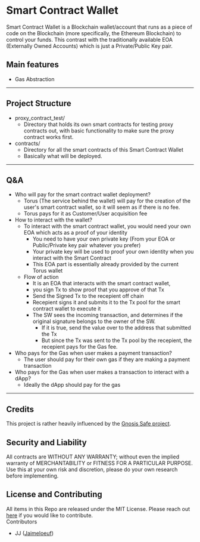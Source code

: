 # Smart Contract Wallet
Smart Contract Wallet is a Blockchain wallet/account that runs as a piece of code on the Blockchain (more specifically, the Ethereum Blockchain) to control your funds. This contrast with the traditionally available EOA (Externally Owned Accounts) which is just a Private/Public Key pair.

## Main features
- Gas Abstraction

---
## Project Structure
- proxy_contract_test/
    - Directory that holds its own smart contracts for testing proxy contracts out, with basic functionality to make sure the proxy contract works first.
- contracts/
    - Directory for all the smart contracts of this Smart Contract Wallet
    - Basically what will be deployed.


---
## Q&A
- Who will pay for the smart contract wallet deployment?
    - Torus (The service behind the wallet) will pay for the creation of the user's smart contract wallet, so it will seem as if there is no fee.
    - Torus pays for it as Customer/User acquisition fee
- How to interact with the wallet?
    - To interact with the smart contract wallet, you would need your own EOA which acts as a proof of your identity
        - You need to have your own private key (From your EOA or Public/Private key pair whatever you prefer)
        - Your private key will be used to proof your own identity when you interact with the Smart Contract
        - This EOA part is essentially already provided by the current Torus wallet
    - Flow of action
        - It is an EOA that interacts with the smart contract wallet,
        - you sign Tx to show proof that you approve of that Tx
        - Send the Signed Tx to the recepient off chain
        - Recepient signs it and submits it to the Tx pool for the smart contract wallet to execute it
        - The SW sees the incoming transaction, and determines if the original signature belongs to the owner of the SW.
            - If it is true, send the value over to the address that submitted the Tx
            - But since the Tx was sent to the Tx pool by the recepient, the recepient pays for the Gas fee.
- Who pays for the Gas when user makes a payment transaction?
    - The user should pay for their own gas if they are making a payment transaction
- Who pays for the Gas when user makes a transaction to interact with a dApp?
    - Ideally the dApp should pay for the gas


---
## Credits
This project is rather heavily influenced by the [Gnosis Safe project](https://github.com/gnosis/safe-contracts).  

## Security and Liability
All contracts are WITHOUT ANY WARRANTY; without even the implied warranty of MERCHANTABILITY or FITNESS FOR A PARTICULAR PURPOSE.  
Use this at your own risk and discretion, please do your own research before implementing.  

## License and Contributing
All items in this Repo are released under the MIT License. Please reach out [here](mailto:junjie@tor.us) if you would like to contribute.  
Contributors
- JJ ([Jaimeloeuf](https://github.com/Jaimeloeuf))
